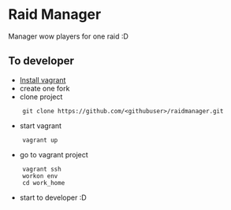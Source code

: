 # Raid Manager

Manager wow players for one raid :D


## To developer

- [Install vagrant](https://www.vagrantup.com/docs/installation/)
- create one fork
- clone project
```
    git clone https://github.com/<githubuser>/raidmanager.git
```
- start vagrant
```
    vagrant up
```
- go to vagrant project
```
    vagrant ssh
    workon env
    cd work_home
```

- start to developer :D
